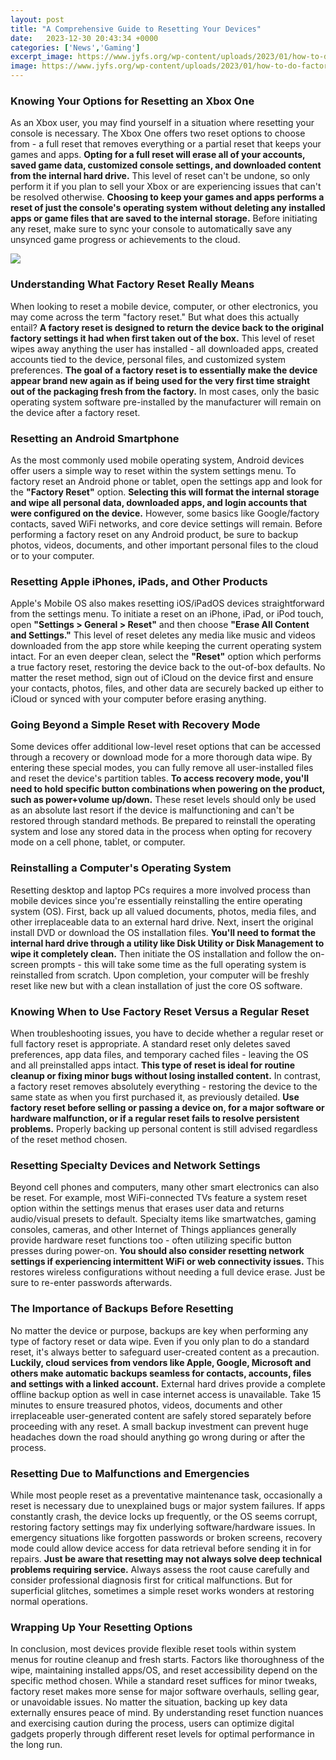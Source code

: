 ```yaml
---
layout: post
title: "A Comprehensive Guide to Resetting Your Devices"
date:   2023-12-30 20:43:34 +0000
categories: ['News','Gaming']
excerpt_image: https://www.jyfs.org/wp-content/uploads/2023/01/how-to-do-factory-reset-on-iphone.jpg
image: https://www.jyfs.org/wp-content/uploads/2023/01/how-to-do-factory-reset-on-iphone.jpg
---
```


### Knowing Your Options for Resetting an Xbox One
As an Xbox user, you may find yourself in a situation where resetting your console is necessary. The Xbox One offers two reset options to choose from - a full reset that removes everything or a partial reset that keeps your games and apps. **Opting for a full reset will erase all of your accounts, saved game data, customized console settings, and downloaded content from the internal hard drive.** This level of reset can't be undone, so only perform it if you plan to sell your Xbox or are experiencing issues that can't be resolved otherwise. **Choosing to keep your games and apps performs a reset of just the console's operating system without deleting any installed apps or game files that are saved to the internal storage.** Before initiating any reset, make sure to sync your console to automatically save any unsynced game progress or achievements to the cloud.

![](https://ukpellet.com/wp-content/uploads/2023/03/a-comprehensive-guide-to-resetting-iphone-12-step-by-step-instructions-KUBhBqR8.jpg)
### Understanding What Factory Reset Really Means
When looking to reset a mobile device, computer, or other electronics, you may come across the term "factory reset." But what does this actually entail? **A factory reset is designed to return the device back to the original factory settings it had when first taken out of the box.** This level of reset wipes away anything the user has installed - all downloaded apps, created accounts tied to the device, personal files, and customized system preferences. **The goal of a factory reset is to essentially make the device appear brand new again as if being used for the very first time straight out of the packaging fresh from the factory.** In most cases, only the basic operating system software pre-installed by the manufacturer will remain on the device after a factory reset.
### Resetting an Android Smartphone 
As the most commonly used mobile operating system, Android devices offer users a simple way to reset within the system settings menu. To factory reset an Android phone or tablet, open the settings app and look for the **"Factory Reset"** option. **Selecting this will format the internal storage and wipe all personal data, downloaded apps, and login accounts that were configured on the device.** However, some basics like Google/factory contacts, saved WiFi networks, and core device settings will remain. Before performing a factory reset on any Android product, be sure to backup photos, videos, documents, and other important personal files to the cloud or to your computer.
### Resetting Apple iPhones, iPads, and Other Products
Apple's Mobile OS also makes resetting iOS/iPadOS devices straightforward from the settings menu. To initiate a reset on an iPhone, iPad, or iPod touch, open **"Settings > General > Reset"** and then choose **"Erase All Content and Settings."** This level of reset deletes any media like music and videos downloaded from the app store while keeping the current operating system intact. For an even deeper clean, select the **"Reset"** option which performs a true factory reset, restoring the device back to the out-of-box defaults. No matter the reset method, sign out of iCloud on the device first and ensure your contacts, photos, files, and other data are securely backed up either to iCloud or synced with your computer before erasing anything.  
### Going Beyond a Simple Reset with Recovery Mode
Some devices offer additional low-level reset options that can be accessed through a recovery or download mode for a more thorough data wipe. By entering these special modes, you can fully remove all user-installed files and reset the device's partition tables. **To access recovery mode, you'll need to hold specific button combinations when powering on the product, such as power+volume up/down.** These reset levels should only be used as an absolute last resort if the device is malfunctioning and can't be restored through standard methods. Be prepared to reinstall the operating system and lose any stored data in the process when opting for recovery mode on a cell phone, tablet, or computer.
### Reinstalling a Computer's Operating System
Resetting desktop and laptop PCs requires a more involved process than mobile devices since you're essentially reinstalling the entire operating system (OS). First, back up all valued documents, photos, media files, and other irreplaceable data to an external hard drive. Next, insert the original install DVD or download the OS installation files. **You'll need to format the internal hard drive through a utility like Disk Utility or Disk Management to wipe it completely clean.** Then initiate the OS installation and follow the on-screen prompts - this will take some time as the full operating system is reinstalled from scratch. Upon completion, your computer will be freshly reset like new but with a clean installation of just the core OS software.
### Knowing When to Use Factory Reset Versus a Regular Reset
When troubleshooting issues, you have to decide whether a regular reset or full factory reset is appropriate. A standard reset only deletes saved preferences, app data files, and temporary cached files - leaving the OS and all preinstalled apps intact. **This type of reset is ideal for routine cleanup or fixing minor bugs without losing installed content.** In contrast, a factory reset removes absolutely everything - restoring the device to the same state as when you first purchased it, as previously detailed. **Use factory reset before selling or passing a device on, for a major software or hardware malfunction, or if a regular reset fails to resolve persistent problems.** Properly backing up personal content is still advised regardless of the reset method chosen.
### Resetting Specialty Devices and Network Settings
Beyond cell phones and computers, many other smart electronics can also be reset. For example, most WiFi-connected TVs feature a system reset option within the settings menus that erases user data and returns audio/visual presets to default. Specialty items like smartwatches, gaming consoles, cameras, and other Internet of Things appliances generally provide hardware reset functions too - often utilizing specific button presses during power-on. **You should also consider resetting network settings if experiencing intermittent WiFi or web connectivity issues.** This restores wireless configurations without needing a full device erase. Just be sure to re-enter passwords afterwards.
### The Importance of Backups Before Resetting
No matter the device or purpose, backups are key when performing any type of factory reset or data wipe. Even if you only plan to do a standard reset, it's always better to safeguard user-created content as a precaution. **Luckily, cloud services from vendors like Apple, Google, Microsoft and others make automatic backups seamless for contacts, accounts, files and settings with a linked account.** External hard drives provide a complete offline backup option as well in case internet access is unavailable. Take 15 minutes to ensure treasured photos, videos, documents and other irreplaceable user-generated content are safely stored separately before proceeding with any reset. A small backup investment can prevent huge headaches down the road should anything go wrong during or after the process.
### Resetting Due to Malfunctions and Emergencies 
While most people reset as a preventative maintenance task, occasionally a reset is necessary due to unexplained bugs or major system failures. If apps constantly crash, the device locks up frequently, or the OS seems corrupt, restoring factory settings may fix underlying software/hardware issues. In emergency situations like forgotten passwords or broken screens, recovery mode could allow device access for data retrieval before sending it in for repairs. **Just be aware that resetting may not always solve deep technical problems requiring service.** Always assess the root cause carefully and consider professional diagnosis first for critical malfunctions. But for superficial glitches, sometimes a simple reset works wonders at restoring normal operations.
### Wrapping Up Your Resetting Options
In conclusion, most devices provide flexible reset tools within system menus for routine cleanup and fresh starts. Factors like thoroughness of the wipe, maintaining installed apps/OS, and reset accessibility depend on the specific method chosen. While a standard reset suffices for minor tweaks, factory reset makes more sense for major software overhauls, selling gear, or unavoidable issues. No matter the situation, backing up key data externally ensures peace of mind. By understanding reset function nuances and exercising caution during the process, users can optimize digital gadgets properly through different reset levels for optimal performance in the long run.